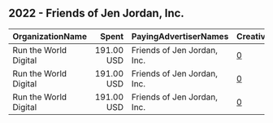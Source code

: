 ## 2022 - Friends of Jen Jordan, Inc. 
|OrganizationName|Spent|PayingAdvertiserNames|CreativeUrls|Impressions|Genders|AgeBrackets|CountryCodes|BillingAddresses|CandidateBallotInformation|
|:---|---:|:---|:---|---:|:---|:---|:---|:---|:---|
|Run the World Digital|191.00 USD|Friends of Jen Jordan, Inc.|[0](https://www.snap.com/political-ads/asset/ee487ac4f54a0ade43480129113f4de805cb67d6765fad55bb01ab434895ed8e?mediaType=mp4)|15,864||18+|united states|"1324 Spaight St,Madison,53703,US"|Jen Jordan|
|Run the World Digital|191.00 USD|Friends of Jen Jordan, Inc.|[0](https://www.snap.com/political-ads/asset/b4df6a31021e1ee4e60deb00c508cb0372711f2570383aad1f927a0d44340a0e?mediaType=mp4)|15,957||18+|united states|"1324 Spaight St,Madison,53703,US"|Jen Jordan|
|Run the World Digital|191.00 USD|Friends of Jen Jordan, Inc.|[0](https://www.snap.com/political-ads/asset/ee487ac4f54a0ade43480129113f4de805cb67d6765fad55bb01ab434895ed8e?mediaType=mp4)|15,864||18+|united states|"1324 Spaight St,Madison,53703,US"|Jen Jordan|
